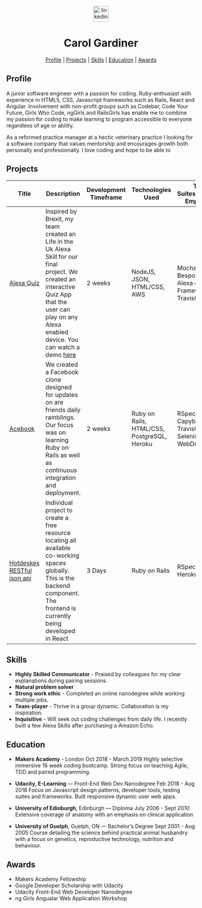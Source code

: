 
<p align="center">
  
<a href="https://www.linkedin.com/in/carol-gardiner-40a165a5//">
<img src="https://www.iconfinder.com/data/icons/free-social-icons/67/linkedin_circle_color-512.png" alt="linkedin" hspace="50" height="42" width="42"></a></p>

<h1 align="center"> Carol Gardiner </h1>

<div align="center"> 
  
[Profile](#profile) | 
[Projects](#projects) | 
[Skills](#skills) | 
[Education](#education) | 
[Awards](#awards) 

</div>

<a name="profile"></a>

## Profile
A junior software engineer with a passion for coding. Ruby-enthusiast with experience in HTML5, CSS, Javascript frameworks such as Rails, React and Angular. Involvement with non-profit groups such as Codebar, Code Your Future, Girls Who Code, ngGirls and RailsGirls has enable me to combine my passion for coding to make learning to program accessible to everyone regardless of age or ability.

As a reformed practice manager at a hectic veterinary practice I looking for a software company that values mentorship and encourages growth both personally and professionally. I love coding and hope to be able to  

<a name="projects"></a>
## Projects
| Title | Description | Development Timeframe | Technologies Used | Test Suites/CIs/CDs Employed |
|--|--|--|--|--|
| [Alexa Quiz](https://github.com/learningtocode101/alexa_node_js_quiz) | Inspired by Brexit, my team created an Life in the Uk Alexa Skill for our final project. We created an interactive Quiz App that the user can play on any Alexa enabled device. You can watch a demo [here](https://www.youtube.com/watch?v=u7rnM6qNkW8&feature=youtu.be) | 2 weeks | NodeJS, JSON, HTML/CSS, AWS | Mocha, Bespoken, Alexa-Testing-Framework, TravisCI |
| [Acebook](https://github.com/CazaBelle/acebook-rails-smoking-dragons) | We created a Facebook clone designed for updates on are friends daily ramblings. Our focus was on learning Ruby on Rails as well as continuous integration and deployment. | 2 weeks | Ruby on Rails, HTML/CSS, PostgreSQL, Heroku | RSpec, Capybara, TravisCI, Selenium WebDriver |
| [Hotdeskes RESTful json api]() | Individual project to create a free resource locating all available co-working spaces globally. This is the backend component. The frontend is currently being developed in React | 3 Days | Ruby on Rails | RSpec, Travis, Heroku |

<a name="skills"></a>
## Skills
* **Highly Skilled Communicator**  - Praised by colleagues for my clear explanations during pairing sessions.
* **Natural problem solver**
* **Strong work ethic** -  Completed an online nanodegree while working multiple jobs.
* **Team-player** - Thrive in a group dynamic. Collaboration is my inspiration.
* **Inquisitive** - Will seek out coding challenges from daily life. I recently built a few Alexa Skills after purchasing a Amazon Echo.

<a name="education"></a>
## Education

* **Makers Academy** - London
Oct 2018 - March 2019
Highly selective immersive 16 week coding bootcamp. Strong focus on teaching Agile, TDD and paired programming.

* **Udacity, E-Learning** — Front-End Web Dev Nanodegree
Feb 2018 - Aug 2018
Focus on Javascript design patterns, developer tools, testing suites and frameworks. Built responsive dynamic user web apps.

* **University of Edinburgh**, Edinburgh — Diploma
July 2006 - Sept 2010
Extensive coverage of anatomy with an emphasis on clinical application

* **University of Guelph**, Guelph, ON — Bachelor’s Degree
Sept 2001 - Aug 2005
Course detailing the science behind practical animal husbandry with a focus on genetics, reproductive technology, nutrition and behaviour.

<a name="awards"></a>
## Awards
+ Makers Academy Fellowship
+ Google Developer Scholarship with Udacity
+ Udacity Front-End Web Developer Nanodegree
+ ng Girls Angualar Web Application Workshop

